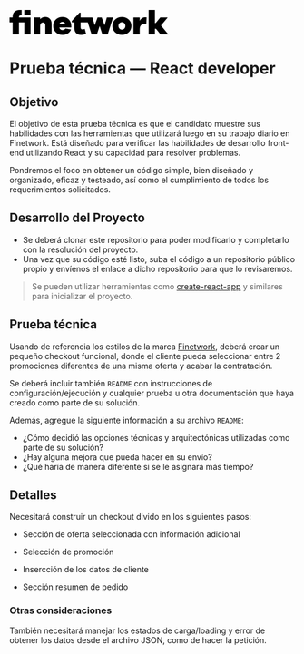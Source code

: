 ![](assets/logo/finetwork_black.svg)

# Prueba técnica — React developer

## Objetivo
El objetivo de esta prueba técnica es que el candidato muestre sus habilidades con las herramientas que utilizará luego en su trabajo diario en Finetwork. Está diseñado para verificar las habilidades de desarrollo front-end utilizando React y su capacidad para resolver problemas. 

Pondremos el foco en obtener un código simple, bien diseñado y organizado, eficaz y testeado, así como el cumplimiento de todos los requerimientos solicitados. 

## Desarrollo del Proyecto
 - Se deberá clonar este repositorio para poder modificarlo y completarlo con la resolución del proyecto. 
 - Una vez que su código esté listo, suba el código a un repositorio público propio y envíenos el enlace a dicho repositorio para que lo revisaremos. 

> Se pueden utilizar herramientas como [create-react-app](https://github.com/facebookincubator/create-react-app) y similares para inicializar el proyecto.

## Prueba técnica
Usando de referencia los estilos de la marca [Finetwork](https://www.finetwork.com/), deberá crear un pequeño checkout funcional, donde el cliente pueda seleccionar entre 2 promociones diferentes de una misma oferta y acabar la contratación.

Se deberá incluir también `README` con instrucciones de configuración/ejecución y cualquier prueba u otra documentación que haya creado como parte de su solución.

Además, agregue la siguiente información a su archivo `README`:

- ¿Cómo decidió las opciones técnicas y arquitectónicas utilizadas como parte de su solución?
- ¿Hay alguna mejora que pueda hacer en su envío?
- ¿Qué haría de manera diferente si se le asignara más tiempo?

## Detalles

Necesitará construir un checkout divido en los siguientes pasos:
- Sección de oferta seleccionada con información adicional
    
- Selección de promoción
- Insercción de los datos de cliente
- Sección resumen de pedido

### Otras consideraciones

También necesitará manejar los estados de carga/loading y error de obtener los datos desde el archivo JSON, como de hacer la petición.
